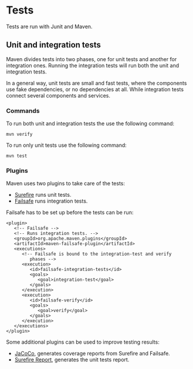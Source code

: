 # Tests

Tests are run with Junit and Maven.

## Unit and integration tests

Maven divides tests into two phases, one for unit tests and another for integration ones. Running the integration tests will run both the unit and integration tests.

In a general way, unit tests are small and fast tests, where the components use fake dependencies, or no dependencies at all. While integration tests connect several components and services.

### Commands

To run both unit and integration tests the use the following command:

```
mvn verify
```

To run only unit tests use the following command:

```
mvn test
```

### Plugins

Maven uses two plugins to take care of the tests:

- [Surefire](https://maven.apache.org/surefire/maven-surefire-plugin/) runs unit tests.
- [Failsafe](https://maven.apache.org/surefire/maven-failsafe-plugin/) runs integration tests.

Failsafe has to be set up before the tests can be run:

```
<plugin>
   <!-- Failsafe -->
   <!-- Runs integration tests. -->
   <groupId>org.apache.maven.plugins</groupId>
   <artifactId>maven-failsafe-plugin</artifactId>
   <executions>
      <!-- Failsafe is bound to the integration-test and verify 
         phases -->
      <execution>
         <id>failsafe-integration-tests</id>
         <goals>
            <goal>integration-test</goal>
         </goals>
      </execution>
      <execution>
         <id>failsafe-verify</id>
         <goals>
            <goal>verify</goal>
         </goals>
      </execution>
   </executions>
</plugin>
```

Some additional plugins can be used to improve testing results:

- [JaCoCo](http://eclemma.org/jacoco/trunk/doc/maven.html), generates coverage reports from Surefire and Failsafe.
- [Surefire Report](https://maven.apache.org/surefire/maven-surefire-report-plugin/), generates the unit tests report.
